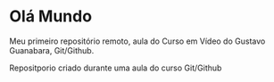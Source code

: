 # Olá Mundo
Meu primeiro repositório remoto, aula do Curso em Vídeo do Gustavo Guanabara, Git/Github.

Repositporio criado durante uma aula do curso Git/Github